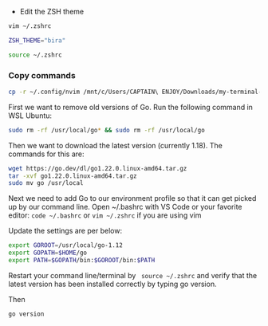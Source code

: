 - Edit the ZSH theme
```bash
vim ~/.zshrc
```

```bash
ZSH_THEME="bira"
```

```bash
source ~/.zshrc
```

### Copy commands
```bash
cp -r ~/.config/nvim /mnt/c/Users/CAPTAIN\ ENJOY/Downloads/my-terminal-configs-tmux-vim
```

First we want to remove old versions of Go. Run the following command in WSL Ubuntu:

```bash
sudo rm -rf /usr/local/go* && sudo rm -rf /usr/local/go	
```
Then we want to download the latest version (currently 1.18). The commands for this are:

```bash
wget https://go.dev/dl/go1.22.0.linux-amd64.tar.gz
tar -xvf go1.22.0.linux-amd64.tar.gz
sudo mv go /usr/local
```
Next we need to add Go to our environment profile so that it can get picked up by our command line. Open ~/.bashrc with VS Code or your favorite editor: `code ~/.bashrc` or `vim ~/.zshrc` if you are using vim

Update the settings are per below:

```bash
export GOROOT=/usr/local/go-1.12
export GOPATH=$HOME/go
export PATH=$GOPATH/bin:$GOROOT/bin:$PATH
```

Restart your command line/terminal by ` source ~/.zshrc`
 and verify that the latest version has been installed correctly by typing go version.

Then 
```bash
go version
```
